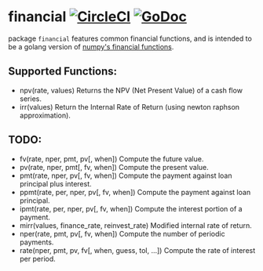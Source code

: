 # financial [![CircleCI](https://circleci.com/gh/orcaman/financial.svg?style=svg)](https://circleci.com/gh/orcaman/financial) [![GoDoc](https://godoc.org/github.com/orcaman/financial?status.svg)](https://godoc.org/github.com/orcaman/financial)

package `financial` features common financial functions, and is intended to be a golang version of [numpy's financial functions](https://docs.scipy.org/doc/numpy/reference/routines.financial.html).

## Supported Functions:
- npv(rate, values)	Returns the NPV (Net Present Value) of a cash flow series.
- irr(values)	Return the Internal Rate of Return (using newton raphson approximation).

## TODO:
- fv(rate, nper, pmt, pv[, when])	Compute the future value.
- pv(rate, nper, pmt[, fv, when])	Compute the present value.
- pmt(rate, nper, pv[, fv, when])	Compute the payment against loan principal plus interest.
- ppmt(rate, per, nper, pv[, fv, when])	Compute the payment against loan principal.
- ipmt(rate, per, nper, pv[, fv, when])	Compute the interest portion of a payment.
- mirr(values, finance_rate, reinvest_rate)	Modified internal rate of return.
- nper(rate, pmt, pv[, fv, when])	Compute the number of periodic payments.
- rate(nper, pmt, pv, fv[, when, guess, tol, ...])	Compute the rate of interest per period.